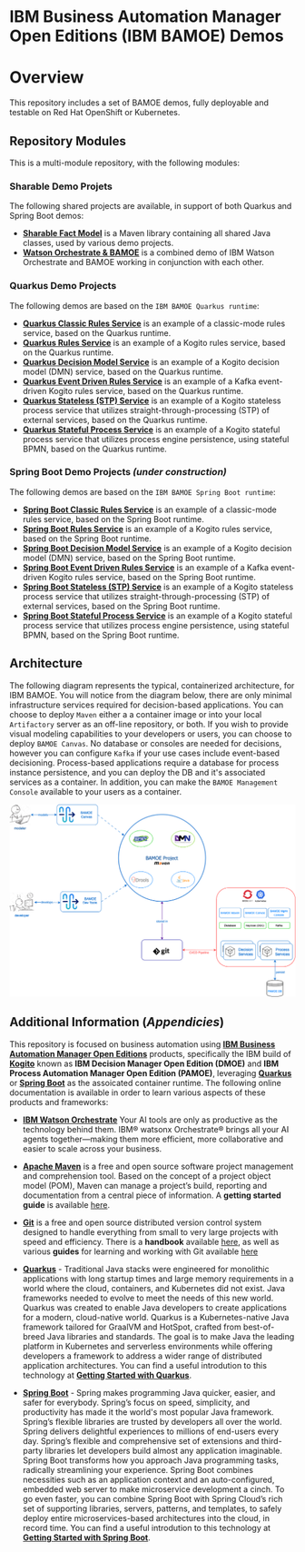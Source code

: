 # IBM Business Automation Manager Open Editions (IBM BAMOE) Demos

# Overview
This repository includes a set of BAMOE demos, fully deployable and testable on Red Hat OpenShift or Kubernetes.

## Repository Modules
This is a multi-module repository, with the following modules:

### Sharable Demo Projets
The following shared projects are available, in support of both Quarkus and Spring Boot demos:

- [**Sharable Fact Model**](./fact-model) is a Maven library containing all shared Java classes, used by various demo projects.
- [**Watson Orchestrate & BAMOE**](./wxo-bamoe) is a combined demo of IBM Watson Orchestrate and BAMOE working in conjunction with each other.

### Quarkus Demo Projects
The following demos are based on the `IBM BAMOE Quarkus runtime`:

- [**Quarkus Classic Rules Service**](./quarkus-classic-rules-service) is an example of a classic-mode rules service, based on the Quarkus runtime.
- [**Quarkus Rules Service**](./quarkus-rules-service) is an example of a Kogito rules service, based on the Quarkus runtime.
- [**Quarkus Decision Model Service**](./quarkus-decision-model-service) is an example of a Kogito decision model (DMN) service, based on the Quarkus runtime.
- [**Quarkus Event Driven Rules Service**](./quarkus-event-driven-rules-service) is an example of a Kafka event-driven Kogito rules service, based on the Quarkus runtime.
- [**Quarkus Stateless (STP) Service**](./quarkus-stp-service) is an example of a Kogito stateless process service that utilizes straight-through-processing (STP) of external services, based on the Quarkus runtime.
- [**Quarkus Stateful Process Service**](./quarkus-process-service) is an example of a Kogito stateful process service that utilizes process engine persistence, using stateful BPMN, based on the Quarkus runtime.

### Spring Boot Demo Projects _(under construction)_
The following demos are based on the `IBM BAMOE Spring Boot runtime`:

- [**Spring Boot Classic Rules Service**](./springboot-classic-rules-service) is an example of a classic-mode rules service, based on the Spring Boot runtime.
- [**Spring Boot Rules Service**](./springboot-rules-service) is an example of a Kogito rules service, based on the Spring Boot runtime.
- [**Spring Boot Decision Model Service**](./springboot-decision-model-service) is an example of a Kogito decision model (DMN) service, based on the Spring Boot runtime.
- [**Spring Boot Event Driven Rules Service**](./springboot-event-driven-rules-service) is an example of a Kafka event-driven Kogito rules service, based on the Spring Boot runtime.
- [**Spring Boot Stateless (STP) Service**](./springboot-stp-service) is an example of a Kogito stateless process service that utilizes straight-through-processing (STP) of external services, based on the Spring Boot runtime.
- [**Spring Boot Stateful Process Service**](./springboot-process-service) is an example of a Kogito stateful process service that utilizes process engine persistence, using stateful BPMN, based on the Spring Boot runtime.

## Architecture
The following diagram represents the typical, containerized architecture, for IBM BAMOE.  You will notice from the diagram below, there are only minimal infrastructure services required for decision-based applications.  You can choose to deploy `Maven` either a a container image or into your local `Artifactory` server as an off-line repository, or both.  If you wish to provide visual modeling capabilities to your developers or users, you can choose to deploy `BAMOE Canvas`.  No database or consoles are needed for decisions, however you can configure `Kafka` if your use cases include event-based decisioning.  Process-based applications require a database for process instance persistence, and you can deploy the DB and it's associated services as a container.  In addition, you can make the `BAMOE Management Console` available to your users as a container.  

![BAMOE Architecture](./doc/images/architecture-process.png)

## Additional Information (*Appendicies*)
This repository is focused on business automation using [**IBM Business Automation Manager Open Editions**](https://www.ibm.com/docs/en/ibamoe/9.3.x) products, specifically the IBM build of [**Kogito**](https://kogito.kie.org/) known as **IBM Decision Manager Open Edition (DMOE)** and **IBM Process Automation Manager Open Edition (PAMOE)**, leveraging [**Quarkus**](https://quarkus.io/) or [**Spring Boot**](https://spring.io/) as the assoicated container runtime.  The following online documentation is available in order to learn various aspects of these products and frameworks:

- [**IBM Watson Orchestrate**](https://www.ibm.com/products/watsonx-orchestrate)
Your AI tools are only as productive as the technology behind them. IBM® watsonx Orchestrate® brings all your AI agents together—making them more efficient, more collaborative and easier to scale across your business.

- [**Apache Maven**](https://maven.apache.org/) is a free and open source software project management and comprehension tool. Based on  the concept of a project object model (POM), Maven can manage a project’s build, reporting and documentation from a central piece of  information. A **getting started guide** is available [here](http://maven.apache.org/guides/getting-started/).

- [**Git**](https://git-scm.com//) is a free and open source distributed version control system designed to handle everything from small to very large projects with speed and efficiency. There is a **handbook** available [here](https://guides.github.com/introduction/git-handbook/), as well as various **guides** for learning and working with Git available [here](https://guides.github.com/)

- [**Quarkus**](https://quarkus.io/) - Traditional Java stacks were engineered for monolithic applications with long startup times and large memory requirements in a world where the cloud, containers, and Kubernetes did not exist. Java frameworks needed to evolve to meet the needs of this new world.  Quarkus was created to enable Java developers to create applications for a modern, cloud-native world. Quarkus is a Kubernetes-native Java framework tailored for GraalVM and HotSpot, crafted from best-of-breed Java libraries and standards. The goal is to make Java the leading platform in Kubernetes and serverless environments while offering developers a framework to address a wider range of distributed application architectures.  You can find a useful introdution to this technology at [**Getting Started with Quarkus**](https://quarkus.io/get-started/).

- [**Spring Boot**](https://spring.io/) - Spring makes programming Java quicker, easier, and safer for everybody. Spring’s focus on speed, simplicity, and productivity has made it the world's most popular Java framework.  Spring’s flexible libraries are trusted by developers all over the world. Spring delivers delightful experiences to millions of end-users every day.  Spring’s flexible and comprehensive set of extensions and third-party libraries let developers build almost any application imaginable.  Spring Boot transforms how you approach Java programming tasks, radically streamlining your experience. Spring Boot combines necessities such as an application context and an auto-configured, embedded web server to make microservice development a cinch. To go even faster, you can combine Spring Boot with Spring Cloud’s rich set of supporting libraries, servers, patterns, and templates, to safely deploy entire microservices-based architectures into the cloud, in record time.  You can find a useful introdution to this technology at [**Getting Started with Spring Boot**](https://spring.io/quickstart).
